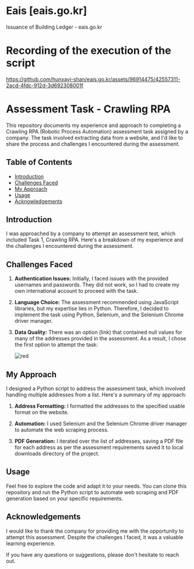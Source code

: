 # Eais [eais.go.kr]
Issuance of Building Ledger - eais.go.kr

# Recording of the execution of the script
https://github.com/hunxayi-shan/eais.go.kr/assets/96914475/42557311-2acd-4fdc-912d-3d692308001f

# Assessment Task - Crawling RPA

This repository documents my experience and approach to completing a Crawling RPA (Robotic Process Automation) assessment task assigned by a company. The task involved extracting data from a website, and I'd like to share the process and challenges I encountered during the assessment.

## Table of Contents
- [Introduction](#introduction)
- [Challenges Faced](#challenges-faced)
- [My Approach](#my-approach)
- [Usage](#usage)
- [Acknowledgements](#acknowledgements)

## Introduction

I was approached by a company to attempt an assessment test, which included Task 1, Crawling RPA. Here's a breakdown of my experience and the challenges I encountered during the assessment.

## Challenges Faced

1. **Authentication Issues:** Initially, I faced issues with the provided usernames and passwords. They did not work, so I had to create my own international account to proceed with the task.

2. **Language Choice:** The assessment recommended using JavaScript libraries, but my expertise lies in Python. Therefore, I decided to implement the task using Python, Selenium, and the Selenium Chrome driver manager.

3. **Data Quality:** There was an option (link) that contained null values for many of the addresses provided in the assessment. As a result, I chose the first option to attempt the task:
  
   ![red](https://github.com/hunxayi-shan/eais.go.kr/assets/96914475/c646b380-ea4c-41b9-a1d5-7e8c79f4227b)


## My Approach

I designed a Python script to address the assessment task, which involved handling multiple addresses from a list. Here's a summary of my approach:

1. **Address Formatting:** I formatted the addresses to the specified usable format on the website.

2. **Automation:** I used Selenium and the Selenium Chrome driver manager to automate the web scraping process.

3. **PDF Generation:** I iterated over the list of addresses, saving a PDF file for each address as per the assessment requirements saved it to local downloads directory of the project.

## Usage

Feel free to explore the code and adapt it to your needs. You can clone this repository and run the Python script to automate web scraping and PDF generation based on your specific requirements.

## Acknowledgements

I would like to thank the company for providing me with the opportunity to attempt this assessment. Despite the challenges I faced, it was a valuable learning experience.

If you have any questions or suggestions, please don't hesitate to reach out.
